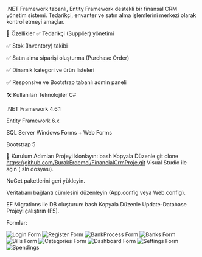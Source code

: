 .NET Framework tabanlı, Entity Framework destekli bir finansal CRM yönetim sistemi. Tedarikçi, envanter ve satın alma işlemlerini merkezi olarak kontrol etmeyi amaçlar.

🧰 Özellikler
✅ Tedarikçi (Supplier) yönetimi

✅ Stok (Inventory) takibi

✅ Satın alma siparişi oluşturma (Purchase Order)

✅ Dinamik kategori ve ürün listeleri

✅ Responsive ve Bootstrap tabanlı admin paneli

🛠️ Kullanılan Teknolojiler
C#

.NET Framework 4.6.1

Entity Framework 6.x

SQL Server
Windows Forms + Web Forms

Bootstrap 5

🚀 Kurulum Adımları
Projeyi klonlayın:
bash
Kopyala
Düzenle
git clone https://github.com/BurakErdemci/FinancialCrmProje.git
Visual Studio ile açın (.sln dosyası).

NuGet paketlerini geri yükleyin.

Veritabanı bağlantı cümlesini düzenleyin (App.config veya Web.config).

EF Migrations ile DB oluşturun:
bash
Kopyala
Düzenle
Update-Database
Projeyi çalıştırın (F5).

Formlar: 



![Login Form](https://github.com/user-attachments/assets/a78697aa-ffd5-47ba-86fe-4ab440a5a113)
![Register Form](https://github.com/user-attachments/assets/1728161e-f94c-45c6-acb7-4f3f7267f79c)
![BankProcess Form](https://github.com/user-attachments/assets/83baa622-d14c-4342-b634-2927d3ab4229)
![Banks Form](https://github.com/user-attachments/assets/2d3a88cc-f7c9-4963-9ab9-a35ffaefa90b)
![Bills Form](https://github.com/user-attachments/assets/e755d9e3-05fb-4b56-8a46-c3418c77bcb3)
![Categories Form](https://github.com/user-attachments/assets/e742b6d2-7c9e-4754-a371-3c3496bda5c5)
![Dashboard Form](https://github.com/user-attachments/assets/294b1853-fc16-4a16-bfc5-2e892c87fd93)
![Settings Form](https://github.com/user-attachments/assets/cb7d118e-a66a-44da-a4a4-bc6b13afb84f)
![Spendings](https://github.com/user-attachments/assets/e2fcfc86-bb42-41ea-861e-1e195f72fedf)















